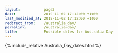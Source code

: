 ```yaml
---
layout:           page3
date:             2019-11-02 17:12:00 +1000
last_modified_at: 2019-11-02 17:12:00 +1000
redirect_from:    /australia_day/
permalink:        /australia-day/
title:            Possible dates for Australia Day
---
```


{% include_relative Australia_Day_dates.html %}